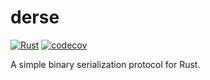 # derse

[![Rust](https://github.com/SF-Zhou/derse/actions/workflows/rust.yml/badge.svg)](https://github.com/SF-Zhou/derse/actions/workflows/rust.yml)
[![codecov](https://codecov.io/gh/SF-Zhou/derse/graph/badge.svg?token=8I6CQT5VJ5)](https://codecov.io/gh/SF-Zhou/derse)

A simple binary serialization protocol for Rust.
